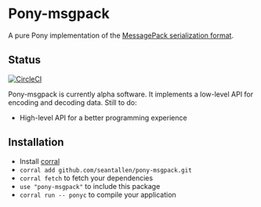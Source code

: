 # Pony-msgpack

A pure Pony implementation of the [MessagePack serialization format](http://msgpack.org/).

## Status

[![CircleCI](https://circleci.com/gh/SeanTAllen/pony-msgpack.svg?style=svg)](https://circleci.com/gh/SeanTAllen/pony-msgpack)

Pony-msgpack is currently alpha software. It implements a low-level API for encoding and decoding data. Still to do:

- High-level API for a better programming experience

## Installation

* Install [corral](https://github.com/ponylang/corral)
* `corral add github.com/seantallen/pony-msgpack.git`
* `corral fetch` to fetch your dependencies
* `use "pony-msgpack"` to include this package
* `corral run -- ponyc` to compile your application
